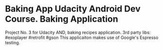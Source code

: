 # Baking App Udacity Android Dev Course. Baking Application
Project No. 3 for Udacity AND, baking recipes application.
3rd party libs:
#exoplayer
#retrofit
#gson
This applicaiton makes use of Google's Espresso testing.

